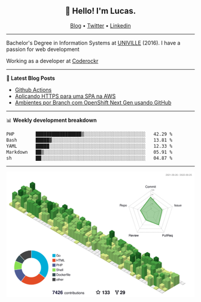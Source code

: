 <h2 align="center">👋 Hello! I'm Lucas.</h2>
<p align="center">
  <a href="https://www.lucassabreu.net.br/">Blog</a> •
  <a href="https://twitter.com/lucassabreu">Twitter</a> •
  <a href="https://www.linkedin.com/in/lucassantosabreu/">Linkedin</a>
</p>

---

Bachelor's Degree in Information Systems at [UNIVILLE](https://www.univille.edu.br//en/index/593619) (2016).
I have a passion for web development

Working as a developer at [Coderockr](https://github.com/Coderockr)

---

**📝 Latest Blog Posts**

<!-- BLOG-POST-LIST:START -->
- [Github Actions](https://www.lucassabreu.net.br/post/github-actions/)
- [Aplicando HTTPS para uma SPA na AWS](https://www.lucassabreu.net.br/post/aplicando-https-para-uma-spa-na-aws/)
- [Ambientes por Branch com OpenShift Next Gen usando GitHub](https://www.lucassabreu.net.br/post/ambientes-por-branch-com-openshift-next-gen-usando-github/)
<!-- BLOG-POST-LIST:END -->

---

📊 **Weekly development breakdown**
<!--START_SECTION:waka-->
```text
PHP        █████████████████▒░░░░░░░░░░░░░░░░░░░░░░░   42.29 % 
Bash       █████▓░░░░░░░░░░░░░░░░░░░░░░░░░░░░░░░░░░░   13.81 % 
YAML       █████░░░░░░░░░░░░░░░░░░░░░░░░░░░░░░░░░░░░   12.33 % 
Markdown   ██▒░░░░░░░░░░░░░░░░░░░░░░░░░░░░░░░░░░░░░░   05.91 % 
sh         ██░░░░░░░░░░░░░░░░░░░░░░░░░░░░░░░░░░░░░░░   04.87 % 
```
<!--END_SECTION:waka-->

---

![](./profile-3d-contrib/profile-green-animate.svg)

<!-- vim: spelllang=en

